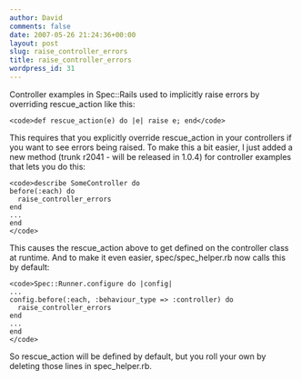 ```yaml
---
author: David
comments: false
date: 2007-05-26 21:24:36+00:00
layout: post
slug: raise_controller_errors
title: raise_controller_errors
wordpress_id: 31
---
```


Controller examples in Spec::Rails used to implicitly raise errors by overriding rescue_action like this:





    
    <code>def rescue_action(e) do |e| raise e; end</code>





This requires that you explicitly override rescue_action in your controllers if you want to see errors being raised. To make this a bit easier, I just added a new method (trunk r2041 - will be released in 1.0.4) for controller examples that lets you do this:





    
    <code>describe SomeController do
    before(:each) do
      raise_controller_errors
    end
    ...
    end
    </code>





This causes the rescue_action above to get defined on the controller class at runtime. And to make it even easier, spec/spec_helper.rb now calls this by default:





    
    <code>Spec::Runner.configure do |config|
    ...
    config.before(:each, :behaviour_type => :controller) do
      raise_controller_errors
    end
    ...
    end
    </code>





So rescue_action will be defined by default, but you roll your own by deleting those lines in spec_helper.rb.
